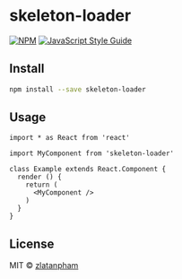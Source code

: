 # skeleton-loader

> 

[![NPM](https://img.shields.io/npm/v/skeleton-loader.svg)](https://www.npmjs.com/package/skeleton-loader) [![JavaScript Style Guide](https://img.shields.io/badge/code_style-standard-brightgreen.svg)](https://standardjs.com)

## Install

```bash
npm install --save skeleton-loader
```

## Usage

```tsx
import * as React from 'react'

import MyComponent from 'skeleton-loader'

class Example extends React.Component {
  render () {
    return (
      <MyComponent />
    )
  }
}
```

## License

MIT © [zlatanpham](https://github.com/zlatanpham)
